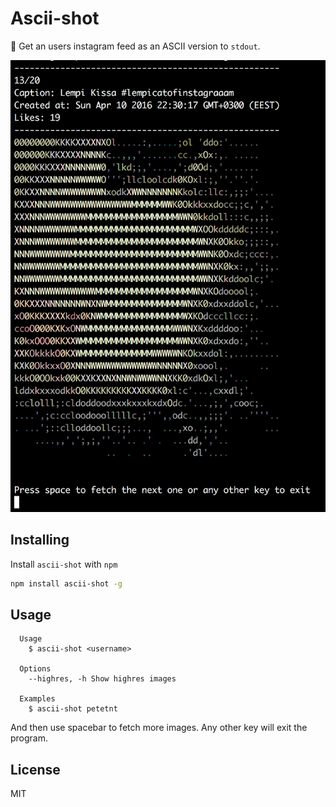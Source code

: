 # Ascii-shot

:rainbow: Get an users instagram feed as an ASCII version to `stdout`.

<img alt="ascii-shot" width="864" src="./assets/example.png">

## Installing

Install `ascii-shot` with `npm`

``` bash
npm install ascii-shot -g
```

## Usage

```
  Usage
    $ ascii-shot <username>
  
  Options
    --highres, -h Show highres images

  Examples
    $ ascii-shot petetnt
```

And then use spacebar to fetch more images. Any other key will exit the program.

## License
MIT